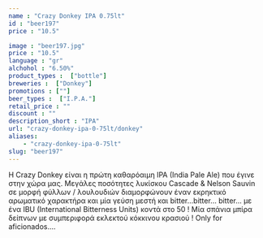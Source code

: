 ```yaml
---
name : "Crazy Donkey IPA 0.75lt"
id : "beer197"
price : "10.5"

image : "beer197.jpg"
price : "10.5"
language : "gr"
alchohol : "6.50%"
product_types :  ["bottle"]
breweries :  ["Donkey"]
promotions : [""]
beer_types :  ["I.P.A."]
retail_price : ""
discount : ""
description_short : "IPA"
url: "crazy-donkey-ipa-0-75lt/donkey"
aliases: 
    - "crazy-donkey-ipa-0-75lt"
slug: "beer197"
---
```


Η Crazy Donkey είναι η πρώτη καθαρόαιμη IPA (India Pale Ale) που έγινε στην χώρα μας. Μεγάλες ποσότητες λυκίσκου Cascade &amp; Nelson Sauvin σε μορφή φύλλων / λουλουδιών διαμορφώνουν έναν εκρηκτικό αρωματικό χαρακτήρα και μία γεύση μεστή και bitter...bitter... bitter... με ένα ΙΒU (International Bitterness Units) κοντά στο 50 ! Μία σπάνια μπίρα δείπνων με συμπεριφορά εκλεκτού κόκκινου κρασιού ! Only for aficionados....